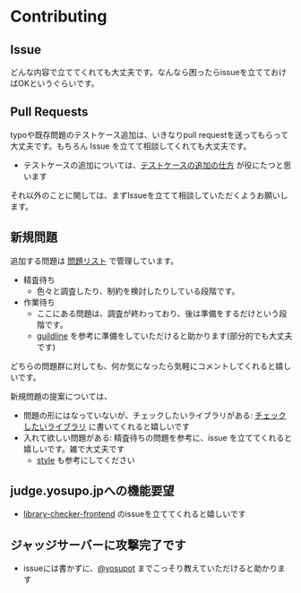# Contributing

## Issue

どんな内容で立ててくれても大丈夫です。なんなら困ったらissueを立てておけばOKというぐらいです。

## Pull Requests

typoや既存問題のテストケース追加は、いきなりpull requestを送ってもらって大丈夫です。もちろん Issue を立てて相談してくれても大丈夫です。

- テストケースの追加については、[テストケースの追加の仕方](generator.md) が役にたつと思います

それ以外のことに関しては、まずIssueを立てて相談していただくようお願いします。

## 新規問題

追加する問題は [問題リスト](projects/1) で管理しています。

- 精査待ち
  - 色々と調査したり、制約を検討したりしている段階です。
- 作業待ち
  - ここにある問題は、調査が終わっており、後は準備をするだけという段階です。
  - [guildline](guildline.md) を参考に準備をしていただけると助かります(部分的でも大丈夫です)

どちらの問題群に対しても、何か気になったら気軽にコメントしてくれると嬉しいです。

新規問題の提案については、

- 問題の形にはなっていないが、チェックしたいライブラリがある: [チェックしたいライブラリ](https://github.com/yosupo06/library-checker-problems/issues/3) に書いてくれると嬉しいです
- 入れて欲しい問題がある: 精査待ちの問題を参考に、issue を立ててくれると嬉しいです。雑で大丈夫です
  - [style](style.md) も参考にしてください


## judge.yosupo.jpへの機能要望

- [library-checker-frontend](https://github.com/yosupo06/library-checker-frontend) のissueを立ててくれると嬉しいです

## ジャッジサーバーに攻撃完了です

- issueには書かずに、[@yosupot](https://twitter.com/yosupot) までこっそり教えていただけると助かります
